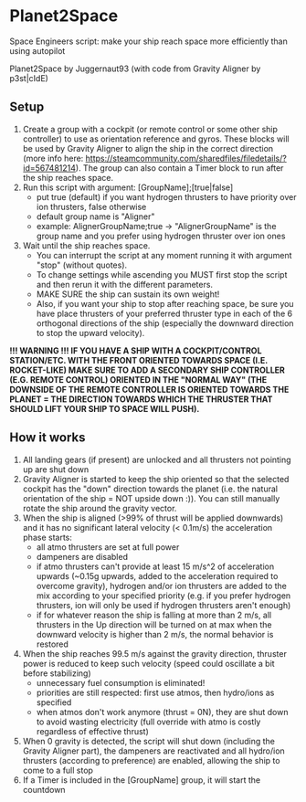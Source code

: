 # Planet2Space
Space Engineers script: make your ship reach space more efficiently than using autopilot

Planet2Space by Juggernaut93 (with code from Gravity Aligner by p3st|cIdE)

## Setup
   1) Create a group with a cockpit (or remote control or some other ship controller) to use as orientation reference and gyros.
      These blocks will be used by Gravity Aligner to align the ship in the correct direction
      (more info here: https://steamcommunity.com/sharedfiles/filedetails/?id=567481214).
      The group can also contain a Timer block to run after the ship reaches space.
   2) Run this script with argument: [GroupName];[true|false]
       - put true (default) if you want hydrogen thrusters to have priority over ion thrusters, false otherwise
       - default group name is "Aligner"
       - example: AlignerGroupName;true -> "AlignerGroupName" is the group name and you prefer using hydrogen thruster over ion ones
   3) Wait until the ship reaches space.
       - You can interrupt the script at any moment running it with argument "stop" (without quotes).
       - To change settings while ascending you MUST first stop the script and then rerun it with the different parameters.
       - MAKE SURE the ship can sustain its own weight!
       - Also, if you want your ship to stop after reaching space, be sure you have place thrusters of your preferred thruster
         type in each of the 6 orthogonal directions of the ship (especially the downward direction to stop the upward velocity).

**!!! WARNING !!!
IF YOU HAVE A SHIP WITH A COCKPIT/CONTROL STATION/ETC. WITH THE FRONT ORIENTED TOWARDS SPACE (I.E. ROCKET-LIKE) MAKE SURE TO
ADD A SECONDARY SHIP CONTROLLER (E.G. REMOTE CONTROL) ORIENTED IN THE "NORMAL WAY" (THE DOWNSIDE OF THE REMOTE CONTROLLER IS
ORIENTED TOWARDS THE PLANET = THE DIRECTION TOWARDS WHICH THE THRUSTER THAT SHOULD LIFT YOUR SHIP TO SPACE WILL PUSH).**

## How it works
   1) All landing gears (if present) are unlocked and all thrusters not pointing up are shut down
   2) Gravity Aligner is started to keep the ship oriented so that the selected cockpit has the "down" direction towards the planet
      (i.e. the natural orientation of the ship = NOT upside down :)). You can still manually rotate the ship around the gravity vector.
   3) When the ship is aligned (>99% of thrust will be applied downwards) and it has no significant lateral velocity (< 0.1m/s)
      the acceleration phase starts:
       - all atmo thrusters are set at full power
       - dampeners are disabled
       - if atmo thrusters can't provide at least 15 m/s^2 of acceleration upwards
         (~0.15g upwards, added to the acceleration required to overcome gravity),
         hydrogen and/or ion thrusters are added to the mix according to your specified priority
         (e.g. if you prefer hydrogen thrusters, ion will only be used if hydrogen thrusters aren't enough)
       - if for whatever reason the ship is falling at more than 2 m/s, all thrusters in the Up direction will be turned on at max
         when the downward velocity is higher than 2 m/s, the normal behavior is restored
   4) When the ship reaches 99.5 m/s against the gravity direction, thruster power is reduced to keep such velocity
      (speed could oscillate a bit before stabilizing)
       - unnecessary fuel consumption is eliminated!
       - priorities are still respected: first use atmos, then hydro/ions as specified
       - when atmos don't work anymore (thrust = 0N), they are shut down to avoid wasting electricity
         (full override with atmo is costly regardless of effective thrust)
   5) When 0 gravity is detected, the script will shut down (including the Gravity Aligner part), the dampeners are reactivated
      and all hydro/ion thrusters (according to preference) are enabled, allowing the ship to come to a full stop
   6) If a Timer is included in the [GroupName] group, it will start the countdown
